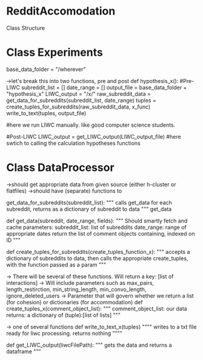 # RedditAccomodation

Class Structure
# Class Experiments

base_data_folder = "/wherever"

->let's break this into two functions, pre and post
def hypothesis_x():
  #Pre-LIWC
  subreddit_list = []
  date_range = []
  output_file = base_data_folder + "hypothesis_x"
  LIWC_output = "/x/"
  raw_subreddit_data = get_data_for_subreddits(subreddit_list, date_range)
  tuples = create_tuples_for_subreddits(raw_subreddit_data, x_func)
  write_to_text(tuples, output_file)
  
  #here we run LIWC manually. like good computer science students. 
  
  #Post-LIWC
  LIWC_output = get_LIWC_output(LIWC_output_file)
  #here swtich to calling the calculation hypotheses functions
  
  

# Class DataProcessor
->should get appropriate data from given source (either h-cluster or flatfiles)
->should have (separate) functions to 

get_data_for_subreddits(subreddit_list):
"""
calls get_data for each subreddit, returns as a dictionary of subreddit to data
"""
  get_data

def get_data(subreddit, date_range, fields):
"""
Should smartly fetch and cache
parameters: subreddit_list: list of subreddits
date_range: range of appropriate dates
return the list of comment objects containing, indexed on ID
"""

def create_tuples_for_subreddits(create_tuples_function_x):
"""
accepts a dictionary of subreddits to data, then calls the appropriate create_tuples, with the function passed as a param
"""

-> There will be several of these functions. Will return a key: [list of interactions]
-> Will include parameters such as max_pairs, length_restirction, min_string_length, min_convo_length, ignore_deleted_users
-> Parameter that will govern whether we return a list (for cohesion) or dictionaries (for accommodation)
def create_tuples_x(comment_object_list):
"""
comment_object_list: our data
returns: a dictionary of (tuple):[list of lists]
"""

-> one of several functions
def write_to_text_x(tuples)
""""
writes to a txt file ready for liwc processing. 
returns nothing
""""

def get_LIWC_output(liwcFilePath):
"""
gets the data and returns a dataframe
"""




